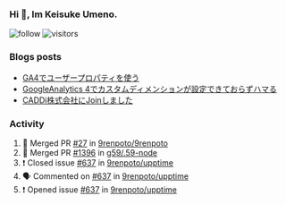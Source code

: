 ### Hi 👋, Im Keisuke Umeno.

<!--
**9renpoto/9renpoto** is a ✨ _special_ ✨ repository because its `README.md` (this file) appears on your GitHub profile.

Here are some ideas to get you started:

- 🔭 I’m currently working on ...
- 🌱 I’m currently learning ...
- 👯 I’m looking to collaborate on ...
- 🤔 I’m looking for help with ...
- 💬 Ask me about ...
- 📫 How to reach me: ...
- 😄 Pronouns: ...
- ⚡ Fun fact: ...
-->

![follow](https://img.shields.io/github/followers/9renpoto?label=Follow&style=social)
![visitors](https://komarev.com/ghpvc/?username=9renpoto&label=Profile%20views&color=0e75b6&style=flat)

### Blogs posts

<!-- BLOG-POST-LIST:START -->
- [GA4でユーザープロパティを使う](https://9renpoto.dev/2021/02/21/google-analytics-4-user-properties/)
- [GoogleAnalytics 4でカスタムディメンションが設定できておらずハマる](https://9renpoto.dev/2021/02/13/google-analytics-4/)
- [CADDi株式会社にJoinしました](https://9renpoto.dev/2020/12/05/join/)
<!-- BLOG-POST-LIST:END -->

### Activity

<!--START_SECTION:activity-->
1. 🎉 Merged PR [#27](https://github.com/9renpoto/9renpoto/pull/27) in [9renpoto/9renpoto](https://github.com/9renpoto/9renpoto)
2. 🎉 Merged PR [#1396](https://github.com/g59/.59-node/pull/1396) in [g59/.59-node](https://github.com/g59/.59-node)
3. ❗️ Closed issue [#637](https://github.com/9renpoto/upptime/issues/637) in [9renpoto/upptime](https://github.com/9renpoto/upptime)
4. 🗣 Commented on [#637](https://github.com/9renpoto/upptime/issues/637) in [9renpoto/upptime](https://github.com/9renpoto/upptime)
5. ❗️ Opened issue [#637](https://github.com/9renpoto/upptime/issues/637) in [9renpoto/upptime](https://github.com/9renpoto/upptime)
<!--END_SECTION:activity-->

<!--START_SECTION:waka-->
<!--END_SECTION:waka-->
